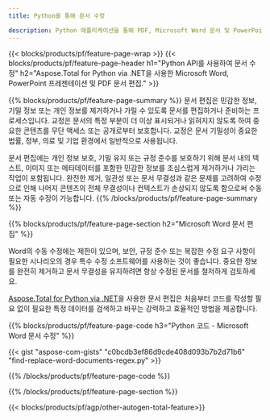 ```yaml
---
title: Python을 통해 문서 수정 

description: Python 애플리케이션을 통해 PDF, Microsoft Word 문서 및 PowerPoint 프레젠테이션 데이터를 검색하고 바꿉니다.
---
```


{{< blocks/products/pf/feature-page-wrap >}}
{{< blocks/products/pf/feature-page-header h1="Python API를 사용하여 문서 수정" h2="Aspose.Total for Python via .NET을 사용한 Microsoft Word, PowerPoint 프레젠테이션 및 PDF 문서 편집." >}}

{{% blocks/products/pf/feature-page-summary %}}
문서 편집은 민감한 정보, 기밀 정보 또는 개인 정보를 제거하거나 가릴 수 있도록 문서를 편집하거나 준비하는 프로세스입니다. 교정은 문서의 특정 부분이 더 이상 표시되거나 읽혀지지 않도록 하여 중요한 콘텐츠를 무단 액세스 또는 공개로부터 보호합니다. 교정은 문서 기밀성이 중요한 법률, 정부, 의료 및 기업 환경에서 일반적으로 사용됩니다.<br />

문서 편집에는 개인 정보 보호, 기밀 유지 또는 규정 준수를 보호하기 위해 문서 내의 텍스트, 이미지 또는 메타데이터를 포함한 민감한 정보를 조심스럽게 제거하거나 가리는 작업이 포함됩니다. 완전한 제거, 일관성 또는 문서 무결성과 같은 문제를 고려하여 수정으로 인해 나머지 콘텐츠의 전체 무결성이나 컨텍스트가 손상되지 않도록 함으로써 수동 또는 자동 수정이 가능합니다.
{{% /blocks/products/pf/feature-page-summary  %}}

{{% blocks/products/pf/feature-page-section  h2="Microsoft Word 문서 편집" %}}

Word의 수동 수정에는 제한이 있으며, 보안, 규정 준수 또는 복잡한 수정 요구 사항이 필요한 시나리오의 경우 특수 수정 소프트웨어를 사용하는 것이 좋습니다. 중요한 정보를 완전히 제거하고 문서 무결성을 유지하려면 항상 수정된 문서를 철저하게 검토하세요. <br />

[Aspose.Total for Python via .NET](https://products.aspose.com/total/python-net/)을 사용한 문서 편집은 처음부터 코드를 작성할 필요 없이 필요한 특정 데이터를 검색하고 바꾸는 강력하고 효율적인 방법을 제공합니다.

{{% blocks/products/pf/feature-page-code h3="Python 코드 - Microsoft Word 문서 수정" %}}

{{< gist "aspose-com-gists" "c0bcdb3ef86d9cde408d093b7b2d71b6" "find-replace-word-documents-regex.py" >}}

{{% /blocks/products/pf/feature-page-code  %}}

{{% /blocks/products/pf/feature-page-section %}}

{{< blocks/products/pf/agp/other-autogen-total-feature>}}